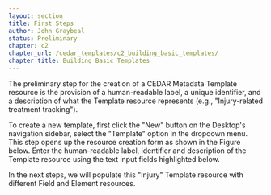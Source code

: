 ```yaml
---
layout: section
title: First Steps
author: John Graybeal
status: Preliminary
chapter: c2
chapter_url: /cedar_templates/c2_building_basic_templates/
chapter_title: Building Basic Templates
---
```


The preliminary step for the creation of a CEDAR Metadata Template resource is the provision of a human-readable label, a unique identifier, and a description of what the Template resource represents (e.g., "Injury-related treatment tracking"). 

To create a new template, first click the "New" button on the Desktop's navigation sidebar, select the "Template" option in the dropdown menu. This step opens up the resource creation form as shown in the Figure below. Enter the human-readable label, identifier and description of the Template resource using the text input fields highlighted below. 

<!-- TODO: Screenshot -->

In the next steps, we will populate this "Injury" Template resource with different Field and Element resources. 
